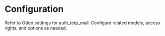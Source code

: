 # Configuration

Refer to Odoo settings for auth_totp_mail. Configure related models, access rights, and options as needed.
